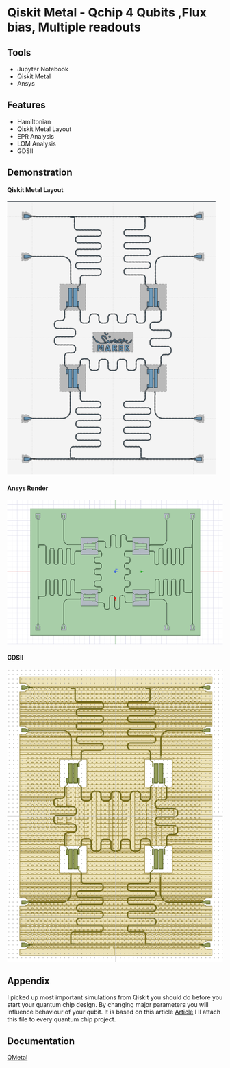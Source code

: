 
# Qiskit Metal - Qchip 4 Qubits ,Flux bias, Multiple readouts



## Tools

- Jupyter Notebook
- Qiskit Metal
- Ansys

## Features

- Hamiltonian
- Qiskit Metal Layout
- EPR Analysis
- LOM Analysis
- GDSII






## Demonstration

#### Qiskit Metal Layout
![App Screenshot](Images/qiskit2.png)

#### Ansys Render
![App Screenshot](Images/qiskit3.png)

#### GDSII
![App Screenshot](Images/qiskit1.png)



## Appendix

I picked up most important simulations from Qiskit you should do before you start your quantum chip design. 
By changing major parameters you will influence behaviour of your qubit. 
It is based on this article [Article](https://arxiv.org/pdf/cond-mat/0703002.pdf)
I ll attach this file to every quantum chip project.


## Documentation

[QMetal](https://qiskit.org/documentation/metal/)


